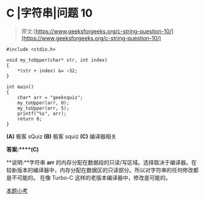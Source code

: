 # C |字符串|问题 10

> 原文:[https://www.geeksforgeeks.org/c-string-question-10/](https://www.geeksforgeeks.org/c-string-question-10/)

```
#include <stdio.h>

void my_toUpper(char* str, int index)
{
    *(str + index) &= ~32;
}

int main()
{
    char* arr = "geeksquiz";
    my_toUpper(arr, 0);
    my_toUpper(arr, 5);
    printf("%s", arr);
    return 0;
}
```

**(A)** 极客 sQuiz
**(B)** 极客 squiz
**(C)** 编译器相关

**答案:****(C)**

**说明:**字符串 **arr** 的内存分配在数据段的只读/写区域。选择取决于编译器。在较新版本的编译器中，内存分配在数据区的只读部分。所以对字符串的任何修改都是不可能的。
在像 Turbo-C 这样的老版本编译器中，修改是可能的。

[本题小考](https://www.geeksforgeeks.org/quiz-corner-gq/)